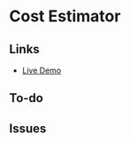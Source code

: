 # Cost Estimator

## Links

-   [Live Demo](https://agg-geek.github.io/cost-estimator/)

## To-do

## Issues
